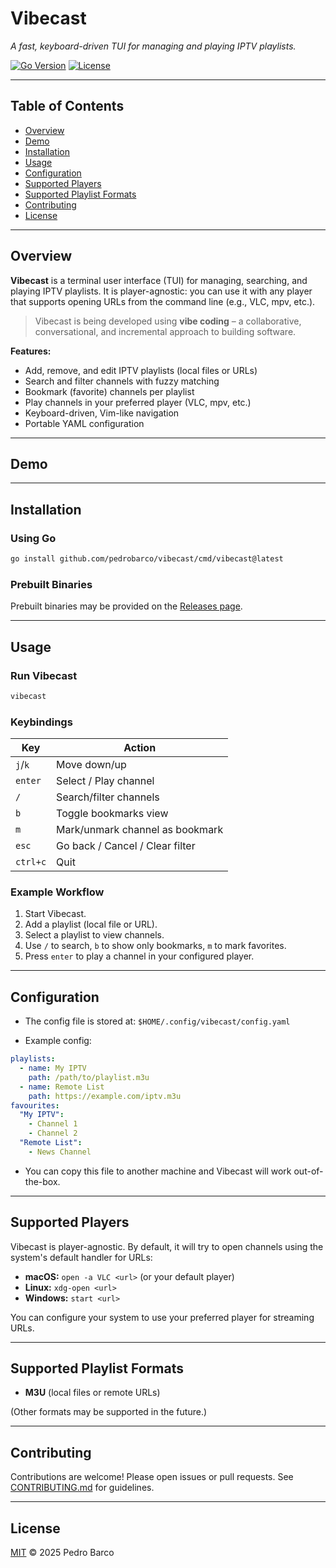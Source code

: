 # Vibecast

_A fast, keyboard-driven TUI for managing and playing IPTV playlists._

[![Go Version](https://img.shields.io/badge/go-1.22+-blue.svg)](https://golang.org)
[![License](https://img.shields.io/github/license/pedrobarco/vibecast)](./LICENSE)

---

## Table of Contents

- [Overview](#overview)
- [Demo](#demo)
- [Installation](#installation)
- [Usage](#usage)
- [Configuration](#configuration)
- [Supported Players](#supported-players)
- [Supported Playlist Formats](#supported-playlist-formats)
- [Contributing](#contributing)
- [License](#license)

---

## Overview

**Vibecast** is a terminal user interface (TUI) for managing, searching, and playing IPTV playlists.
It is player-agnostic: you can use it with any player that supports opening URLs from the command line (e.g., VLC, mpv, etc.).

> Vibecast is being developed using **vibe coding** – a collaborative, conversational, and incremental approach to building software.

**Features:**

- Add, remove, and edit IPTV playlists (local files or URLs)
- Search and filter channels with fuzzy matching
- Bookmark (favorite) channels per playlist
- Play channels in your preferred player (VLC, mpv, etc.)
- Keyboard-driven, Vim-like navigation
- Portable YAML configuration

---

## Demo

<!--
![Vibecast Demo](https://user-images.githubusercontent.com/yourusername/vibecast-demo.gif)
-->

---

## Installation

### Using Go

```bash
go install github.com/pedrobarco/vibecast/cmd/vibecast@latest
```

### Prebuilt Binaries

Prebuilt binaries may be provided on the [Releases page](https://github.com/pedrobarco/vibecast/releases).

---

## Usage

### Run Vibecast

```bash
vibecast
```

### Keybindings

| Key      | Action                          |
| -------- | ------------------------------- |
| `j`/`k`  | Move down/up                    |
| `enter`  | Select / Play channel           |
| `/`      | Search/filter channels          |
| `b`      | Toggle bookmarks view           |
| `m`      | Mark/unmark channel as bookmark |
| `esc`    | Go back / Cancel / Clear filter |
| `ctrl+c` | Quit                            |

### Example Workflow

1. Start Vibecast.
2. Add a playlist (local file or URL).
3. Select a playlist to view channels.
4. Use `/` to search, `b` to show only bookmarks, `m` to mark favorites.
5. Press `enter` to play a channel in your configured player.

---

## Configuration

- The config file is stored at:
  `$HOME/.config/vibecast/config.yaml`

- Example config:

```yaml
playlists:
  - name: My IPTV
    path: /path/to/playlist.m3u
  - name: Remote List
    path: https://example.com/iptv.m3u
favourites:
  "My IPTV":
    - Channel 1
    - Channel 2
  "Remote List":
    - News Channel
```

- You can copy this file to another machine and Vibecast will work out-of-the-box.

---

## Supported Players

Vibecast is player-agnostic. By default, it will try to open channels using the system's default handler for URLs:

- **macOS:** `open -a VLC <url>` (or your default player)
- **Linux:** `xdg-open <url>`
- **Windows:** `start <url>`

You can configure your system to use your preferred player for streaming URLs.

---

## Supported Playlist Formats

- **M3U** (local files or remote URLs)

(Other formats may be supported in the future.)

---

## Contributing

Contributions are welcome! Please open issues or pull requests.
See [CONTRIBUTING.md](CONTRIBUTING.md) for guidelines.

---

## License

[MIT](./LICENSE) © 2025 Pedro Barco
